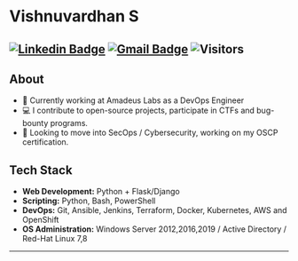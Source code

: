 # Vishnuvardhan S

[![Linkedin Badge](https://img.shields.io/badge/-@vishnuvardhan--kumar-blue?style=flat-square&logo=Linkedin&logoColor=white&link=https://www.linkedin.com/in/vishnuvardhan-kumar/)](https://www.linkedin.com/in/vishnuvardhan-kumar/) 
[![Gmail Badge](https://img.shields.io/badge/-vishnukumar1997@gmail.com-c14438?style=flat-square&logo=Gmail&logoColor=white&link=mailto:vishnukumar1997@gmail.com)](mailto:vishnukumar1997@gmail.com)
![Visitors](https://visitor-badge.glitch.me/badge?page_id=vishnuvardhan-kumar.vishnuvardhan-kumar)
---
      
## About
- 💼 Currently working at Amadeus Labs as a DevOps Engineer
- 💻 I contribute to open-source projects, participate in CTFs and bug-bounty programs.
- 🚀 Looking to move into SecOps / Cybersecurity, working on my OSCP certification.

## Tech Stack
- **Web Development:** Python + Flask/Django
- **Scripting:** Python, Bash, PowerShell
- **DevOps:** Git, Ansible, Jenkins, Terraform, Docker, Kubernetes, AWS and OpenShift
- **OS Administration:** Windows Server 2012,2016,2019 / Active Directory / Red-Hat Linux 7,8

---
